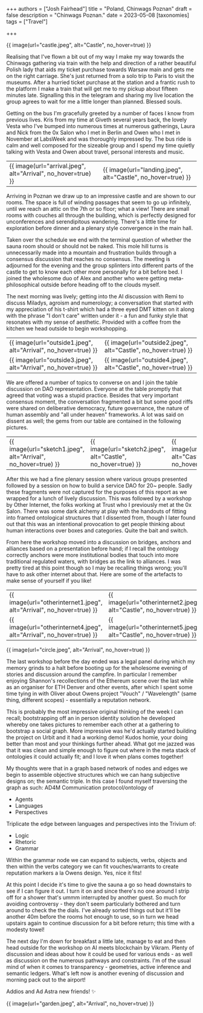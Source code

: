 +++
authors = ["Josh Fairhead"]
title = "Poland, Chinwags Poznan"
draft = false
description = "Chinwags Poznan."
date = 2023-05-08
[taxonomies]
tags = ["Travel"]

+++

{{ image(url="castle.jpeg", alt="Castle", no_hover=true) }}

Realising that I've flown a bit out of my way I make my way towards the Chinwags gathering via train with the help and direction of a rather beautiful Polish lady that aids my ticket purchase towards Warsaw main and gets me on the right carriage. She's just returned from a solo trip to Paris to visit the museums. After a hurried ticket purchase at the station and a frantic rush to the platform I make a train that will get me to my pickup about fifteen minutes late. Signalling this in the telegram and sharing my live location the group agrees to wait for me a little longer than planned. Blessed souls.

Getting on the bus I'm gracefully greeted by a number of faces I know from previous lives. Kris from my time at Giveth several years back, the lovely Vesta who I've bumped into numerous times at numerous gatherings, Laura and Nick from the 0x Salon who I met in Berlin and Owen who I met in November at LabsWeek and was thoroughly impressed by. The bus ride is calm and well composed for the sizeable group and I spend my time quietly talking with Vesta and Owen about travel, personal interests and music.

| | |
|---|---|
| {{ image(url="arrival.jpeg", alt="Arrival", no_hover=true) }} | {{ image(url="landing.jpeg", alt="Castle", no_hover=true) }} | 

Arriving in Poznan we draw up to an impressive castle and are shown to our rooms. The space is full of winding passages that seem to go up infinitely, until we reach an attic on the 7th or so floor; what a view! There are small rooms with couches all through the building, which is perfectly designed for unconferences and serendipitous wandering. There's a little time for exploration before dinner and a plenary style convergence in the main hall.

Taken over the schedule we end with the terminal question of whether the sauna room should or should not be naked. This mole hill turns is unnecessarily made into a mountain and frustration builds through a consensus discussion that reaches no consensus. The meeting is adjourned for the evening and the group splinters into different parts of the castle to get to know each other more personally for a bit before bed. I joined the wholesome duo of Alex and another who were getting meta-philosophical outside before heading off to the clouds myself.

The next morning was lively; getting into the AI discussion with Remi to discuss Miladys, agroism and numerology; a conversation that started with my appreciation of his t-shirt which had a three eyed DMT kitten on it along with the phrase "I don't care" written under it - a fun and funky style that resonates with my sense of aesthetic. Provided with a coffee from the kitchen we head outside to begin workshopping.

| | |
|---|---|
| {{ image(url="outside1.jpeg", alt="Arrival", no_hover=true) }} | {{ image(url="outside2.jpeg", alt="Castle", no_hover=true) }} | 
| {{ image(url="outside3.jpeg", alt="Arrival", no_hover=true) }} | {{ image(url="outside4.jpeg", alt="Castle", no_hover=true) }} | 

We are offered a number of topics to converse on and I join the table discussion on DAO representation. Everyone at the table promptly that agreed that voting was a stupid practice. Besides that very important consensus moment, the conversation fragmented a bit but some good riffs were shared on deliberative democracy, future governance, the nature of human assembly and "all under heaven" frameworks. A lot was said on dissent as well; the gems from our table are contained in the following pictures.

| | | |
|---|---|---|
| {{ image(url="sketch1.jpeg", alt="Arrival", no_hover=true) }} | {{ image(url="sketch2.jpeg", alt="Castle", no_hover=true) }} | {{ image(url="sketch3.jpeg", alt="Castle", no_hover=true) }} | 

After this we had a fine plenary session where various groups presented followed by a session on how to build a service DAO for 20~ people. Sadly these fragments were not captured for the purposes of this report as we wrapped for a lunch of lively discussion. This was followed by a workshop by Other Internet, the folks working at Trust who I previously met at the 0x Salon. There was some dark alchemy at play with the handouts of fitting into framed ontological structures that I dissented from, though I later found out that this was an intentional provocation to get people thinking about human interactions over boxes and categories. Quite the bait and switch.

From here the workshop moved into a discussion on bridges, anchors and alliances based on a presentation before hand; if I recall the ontology correctly anchors were more institutional bodies that touch into more traditional regulated waters, with bridges as the link to alliances. I was pretty tired at this point though so I may be recalling things wrong; you'll have to ask other internet about that. Here are some of the artefacts to make sense of yourself if you like!

| | | |
|---|---|---|
| {{ image(url="otherinternet1.jpeg", alt="Arrival", no_hover=true) }} | {{ image(url="otherinternet2.jpeg", alt="Castle", no_hover=true) }} | {{ image(url="otherinternet3.jpeg", alt="Castle", no_hover=true) }} | 
| {{ image(url="otherinternet4.jpeg", alt="Arrival", no_hover=true) }} | {{ image(url="otherinternet5.jpeg", alt="Castle", no_hover=true) }} | {{ image(url="otherinternet6.jpeg", alt="Castle", no_hover=true) }} | 

{{ image(url="circle.jpeg", alt="Arrival", no_hover=true) }} 

The last workshop before the day ended was a legal panel during which my memory grinds to a halt before booting up for the wholesome evening of stories and discussion around the campfire. In particular I remember enjoying Shannon's recollections of the Ethereum scene over the last while as an organiser for ETH Denver and other events, after which I spent some time tying in with Oliver about Owens project "Vouch" / "Wavelength" (same thing, different scopes) - essentially a reputation network.

This is probably the most impressive original thinking of the week I can recall; bootstrapping off an in person identity solution he developed whereby one takes pictures to remember each other at a gathering to bootstrap a social graph. More impressive was he'd actually started building the project on Urbit and it had a working demo! Kudos homie, your doing better than most and your thinkings further ahead. What got me jazzed was that it was clean and simple enough to figure out where in the meta stack of ontologies it could actually fit; and I love it when plans comes together!

My thoughts were that in a graph based network of nodes and edges we begin to assemble objective structures which we can hang subjective designs on; the semantic triple. In this case I found myself traversing the graph as such:
AD4M Communication protocol/ontology of
- Agents
- Languages
- Perspectives

Triplicate the edge between languages and perspectives into the Trivium of:
- Logic
- Rhetoric
- Grammar

Within the grammar node we can expand to subjects, verbs, objects and then within the verbs category we can fit vouches/warrants to create reputation markers a la Owens design. Yes, nice it fits!

At this point I decide it's time to give the sauna a go so head downstairs to see if I can figure it out. I turn it on and since there's no one around I strip off for a shower that's ummm interrupted by another guest. So much for avoiding controversy - they don't seem particularly bothered and turn around to check the the dials. I've already sorted things out but it'll be another 40m before the rooms hot enough to use, so in turn we head upstairs again to continue discussion for a bit before return; this time with a modesty towel!

The next day I'm down for breakfast a little late, manage to eat and then head outside for the workshop on AI meets blockchain by Vikram. Plenty of discussion and ideas about how it could be used for various ends - as well as discussion on the numerous pathways and constraints. I'm of the usual mind of when it comes to transparency - geometries, active inference and semantic ledgers. What's left now is another evening of discussion and morning pack out to the airport!

Addios and Ad Astra new friends! ✨

{{ image(url="garden.jpeg", alt="Arrival", no_hover=true) }} 